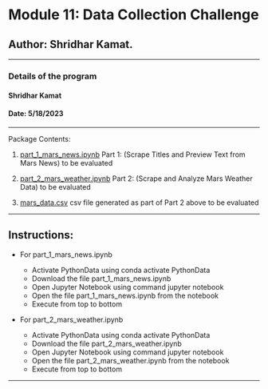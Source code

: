 # Module 11: Data Collection Challenge

## Author: Shridhar Kamat.
<hr>

### Details of the program 
#### Shridhar Kamat
#### Date: 5/18/2023
<hr>
Package Contents:

1. [part_1_mars_news.ipynb](https://github.com/shriparna/data-collection-challenge/blob/main/part_1_mars_news.ipynb) Part 1: (Scrape Titles and Preview Text from Mars News) to be evaluated

2. [part_2_mars_weather.ipynb](https://github.com/shriparna/data-collection-challenge/blob/main/part_2_mars_weather.ipynb) Part 2: (Scrape and Analyze Mars Weather Data) to be evaluated

3. [mars_data.csv](https://github.com/shriparna/data-collection-challenge/blob/main/mars_data.csv) csv file generated as part of Part 2 above to be evaluated

<hr>

## Instructions:

- For part_1_mars_news.ipynb
    - Activate PythonData using conda activate PythonData
    - Download the file part_1_mars_news.ipynb
    - Open Jupyter Notebook using command jupyter notebook
    - Open the file part_1_mars_news.ipynb from the notebook
    - Execute from top to bottom   

- For part_2_mars_weather.ipynb
    - Activate PythonData using conda activate PythonData
    - Download the file part_2_mars_weather.ipynb
    - Open Jupyter Notebook using command jupyter notebook
    - Open the file part_2_mars_weather.ipynb from the notebook
    - Execute from top to bottom   
<hr>

